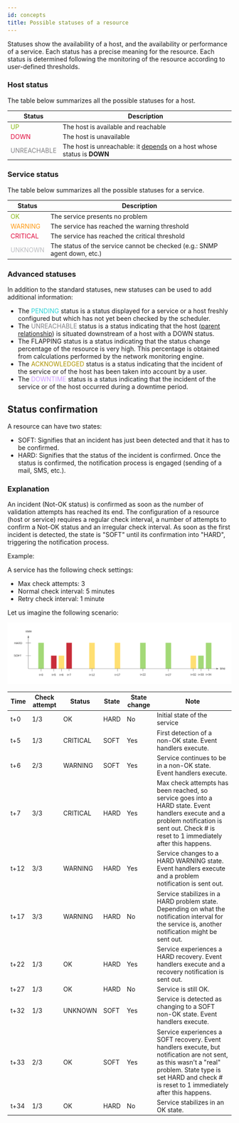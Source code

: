 ```yaml
---
id: concepts
title: Possible statuses of a resource
---
```


Statuses show the availability of a host, and the availability or performance of a service. Each status has a
precise meaning for the resource. Each status is determined following
the monitoring of the resource according to user-defined thresholds.

### Host status

The table below summarizes all the possible statuses for a host.

| Status                                         | Description                         |
|------------------------------------------------|-------------------------------------|
| <span style="color:#88b917">UP</span>          | The host is available and reachable |
| <span style="color:#e00b3d">DOWN</span>        | The host is unavailable             |
| <span style="color:#818185">UNREACHABLE</span> | The host is unreachable: it [depends](notif-dependencies.html) on a host whose status is **DOWN**                      |

### Service status

The table below summarizes all the possible statuses for a service.

| Status                                     | Description                                                               |
|--------------------------------------------|---------------------------------------------------------------------------|
| <span style="color:#88b917">OK</span>      | The service presents no problem                                           |
| <span style="color:#ff9a13">WARNING</span> | The service has reached the warning threshold                             |
| <span style="color:#e00b3d">CRITICAL</span>    | The service has reached the critical threshold                            |
| <span style="color:#bcbdc0">UNKNOWN</span> | The status of the service cannot be checked (e.g.: SNMP agent down, etc.) |

### Advanced statuses

In addition to the standard statuses, new statuses can be used to add
additional information:

-   The <span style="color:#2ad1d4">PENDING</span> status is a status
    displayed for a service or a host freshly configured but which has
    not yet been checked by the scheduler.
-   The <span style="color:#818185">UNREACHABLE</span> status is a
    status indicating that the host ([parent relationship](notif-dependencies.html)) is situated
    downstream of a host with a DOWN status.
-   The FLAPPING status is a status indicating that the status change
    percentage of the resource is very high. This percentage is obtained
    from calculations performed by the network monitoring engine.
-   The <span style="color:#ae9500">ACKNOWLEDGED</span> status is a
    status indicating that the incident of the service or of the host
    has been taken into account by a user.
-   The <span style="color:#cc99ff">DOWNTIME</span> status is a status
    indicating that the incident of the service or of the host occurred
    during a downtime period.

## Status confirmation

A resource can have two states:

-   SOFT: Signifies that an incident has just been detected and that it
    has to be confirmed.
-   HARD: Signifies that the status of the incident is confirmed. Once
    the status is confirmed, the notification process is engaged
    (sending of a mail, SMS, etc.).

### Explanation

An incident (Not-OK status) is confirmed as soon as the number of
validation attempts has reached its end. The configuration of a resource
(host or service) requires a regular check interval, a number of
attempts to confirm a Not-OK status and an irregular check interval. As
soon as the first incident is detected, the state is "SOFT" until its
confirmation into "HARD", triggering the notification process.

Example:

A service has the following check settings:

-   Max check attempts: 3
-   Normal check interval: 5 minutes
-   Retry check interval: 1 minute

Let us imagine the following scenario:

![image](../assets/configuration/soft_hard_states.png)

| Time | Check attempt | Status   | State | State change | Note                                                                                                                                                                                                          |
|------|---------------|----------|-------|--------------|---------------------------------------------------------------------------------------------------------------------------------------------------------------------------------------------------------------|
| t+0  | 1/3           | OK       | HARD  | No           | Initial state of the service                                                                                                                                                                                  |
| t+5  | 1/3           | CRITICAL | SOFT  | Yes          | First detection of a non-OK state. Event handlers execute.                                                                                                                                                    |
| t+6  | 2/3           | WARNING  | SOFT  | Yes          | Service continues to be in a non-OK state. Event handlers execute.                                                                                                                                            |
| t+7  | 3/3           | CRITICAL | HARD  | Yes          | Max check attempts has been reached, so service goes into a HARD state. Event handlers execute and a problem notification is sent out. Check # is reset to 1 immediately after this happens.                  |
| t+12 | 3/3           | WARNING  | HARD  | Yes          | Service changes to a HARD WARNING state. Event handlers execute and a problem notification is sent out.                                                                                                       |
| t+17 | 3/3           | WARNING  | HARD  | No           | Service stabilizes in a HARD problem state. Depending on what the notification interval for the service is, another notification might be sent out.                                                           |
| t+22 | 1/3           | OK       | HARD  | Yes          | Service experiences a HARD recovery. Event handlers execute and a recovery notification is sent out.                                                                                                          |
| t+27 | 1/3           | OK       | HARD  | No           | Service is still OK.                                                                                                                                                                                          |
| t+32 | 1/3           | UNKNOWN  | SOFT  | Yes          | Service is detected as changing to a SOFT non-OK state. Event handlers execute.                                                                                                                               |
| t+33 | 2/3           | OK       | SOFT  | Yes          | Service experiences a SOFT recovery. Event handlers execute, but notification are not sent, as this wasn't a "real" problem. State type is set HARD and check # is reset to 1 immediately after this happens. |
| t+34 | 1/3           | OK       | HARD  | No           | Service stabilizes in an OK state.                                                                                                                                                                            |